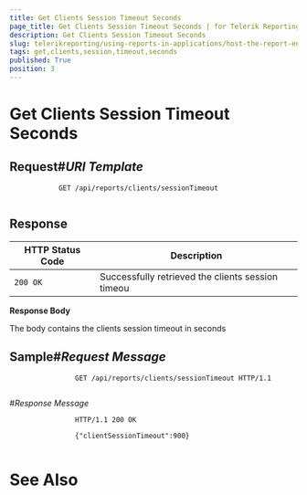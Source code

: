 ```yaml
---
title: Get Clients Session Timeout Seconds
page_title: Get Clients Session Timeout Seconds | for Telerik Reporting Documentation
description: Get Clients Session Timeout Seconds
slug: telerikreporting/using-reports-in-applications/host-the-report-engine-remotely/telerik-reporting-rest-services/rest-api-reference/clients-api/get-clients-session-timeout-seconds
tags: get,clients,session,timeout,seconds
published: True
position: 3
---
```


# Get Clients Session Timeout Seconds



## Request#_URI Template_

	
````none 
            GET /api/reports/clients/sessionTimeout
          
````



## Response


| HTTP Status Code | Description |
| ------ | ------ |
|`200 OK`|Successfully retrieved the clients session timeou|




__Response Body__

The body contains the clients session timeout in seconds
        

## Sample#_Request Message_

	
````none 
                GET /api/reports/clients/sessionTimeout HTTP/1.1
              
````

#_Response Message_

	
````none 
                HTTP/1.1 200 OK

                {"clientSessionTimeout":900}
              
````



# See Also
